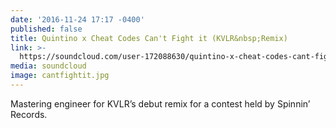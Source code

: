 ```yaml
---
date: '2016-11-24 17:17 -0400'
published: false
title: Quintino x Cheat Codes Can't Fight it (KVLR&nbsp;Remix)
link: >-
  https://soundcloud.com/user-172088630/quintino-x-cheat-codes-cant-fight-it-kvlr-remix
media: soundcloud
image: cantfightit.jpg
---
```

Mastering engineer for KVLR’s debut remix for a contest held by Spinnin’ Records.
